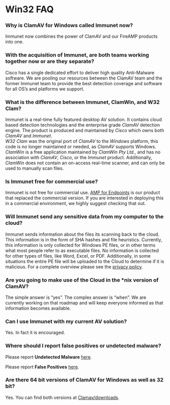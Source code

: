# Win32 FAQ

### Why is ClamAV for Windows called Immunet now?

Immunet now combines the power of ClamAV and our FireAMP products into one.

### With the acquisition of Immunet, are both teams working together now or are they separate?

Cisco has a single dedicated effort to deliver high quality Anti-Malware software.  We are pooling our resources between the ClamAV team and the former Immunet team to provide the best detection coverage and software for all OS’s and platforms we support.

### What is the difference between Immunet, ClamWin, and W32 Clam?

Immunet is a real-time fully featured desktop AV solution.  It contains cloud based detection technologies and the enterprise grade *ClamAV* detection engine. The product is produced and maintained by *Cisco* which owns both *ClamAV* and *Immunet*.  
*W32 Clam* was the original port of *ClamAV* to the *Windows* platform, this code is no longer maintained or needed, as *ClamAV* supports Windows.  
*ClamWin* is a free application maintained by *ClamWin Pty Ltd.*, and has no association with *ClamAV*, *Cisco*, or the *Immunet* product.  Additionally, *ClamWin* does not contain an on-access real-time scanner, and can only be used to manually scan files.

### Is Immunet free for commercial use?

Immunet is not free for commercial use.  [AMP for Endpoints](http://www.cisco.com/c/en/us/products/security/fireamp-endpoints/index.html) is our product that replaced the commercial version.  If you are interested in deploying this in a commercial environment, we highly suggest checking that out.

### Will Immunet send any sensitive data from my computer to the cloud?

Immunet sends information about the files its scanning back to the cloud. This information is in the form of SHA hashes and file heuristics. Currently, this information is only collected for Windows PE files, or in other terms what most people refer to as executable files. No information is collected for other types of files, like Word, Excel, or PDF. Additionally, in some situations the entire PE file will be uploaded to the Cloud to determine if it is malicious. 
For a complete overview please see the [privacy policy].

### Are you going to make use of the Cloud in the \*nix version of ClamAV?

The simple answer is “yes”.  The complex answer is “when”.  We are currently working on that roadmap and will keep everyone informed as that information becomes available.

### Can I use Immunet with my current AV solution?

Yes. In fact it is encouraged.

### Where should I report false positives or undetected malware?

Please report __Undetected Malware__ [here](https://www.clamav.net/reports/malware).

Please report __False Positives__ [here](https://www.clamav.net/reports/fp).

### Are there 64 bit versions of ClamAV for Windows as well as 32 bit?

Yes.  You can find both versions at [Clamav/downloads].

[privacy policy]: http://www.cisco.com/web/siteassets/legal/privacy.html
[Clamav/downloads]: https://www.clamav.net/downloads#otherversions
